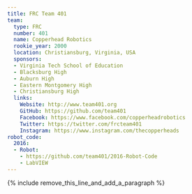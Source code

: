 ```yaml
---
title: FRC Team 401
team:
  type: FRC
  number: 401
  name: Copperhead Robotics
  rookie_year: 2000
  location: Christiansburg, Virginia, USA
  sponsors:
  - Virginia Tech School of Education
  - Blacksburg High
  - Auburn High
  - Eastern Montgomery High
  - Christiansburg High
  links:
    Website: http://www.team401.org
    GitHub: https://github.com/team401
    Facebook: https://www.facebook.com/copperheadrobotics
    Twitter: https://twitter.com/frcteam401
    Instagram: https://www.instagram.com/thecopperheads
robot_code:
  2016:
  - Robot:
    - https://github.com/team401/2016-Robot-Code
    - LabVIEW
---
```


{% include remove_this_line_and_add_a_paragraph %}